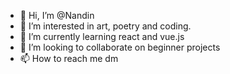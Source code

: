 - 👋 Hi, I’m @Nandin
- 👀 I’m interested in art, poetry and coding.
- 🌱 I’m currently learning react and vue.js
- 💞️ I’m looking to collaborate on beginner projects
- 📫 How to reach me dm

<!---
Nandinbat/Nandinbat is a ✨ special ✨ repository because its `README.md` (this file) appears on your GitHub profile.
You can click the Preview link to take a look at your changes.
--->
